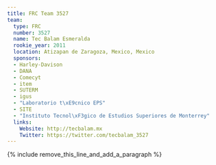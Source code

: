 ```yaml
---
title: FRC Team 3527
team:
  type: FRC
  number: 3527
  name: Tec Balam Esmeralda
  rookie_year: 2011
  location: Atizapan de Zaragoza, Mexico, Mexico
  sponsors:
  - Harley-Davison
  - DANA
  - Comecyt
  - item
  - SUTERM
  - igus
  - "Laboratorio t\xE9cnico EPS"
  - SITE
  - "Instituto Tecnol\xF3gico de Estudios Superiores de Monterrey"
  links:
    Website: http://tecbalam.mx
    Twitter: https://twitter.com/tecbalam_3527
---
```


{% include remove_this_line_and_add_a_paragraph %}